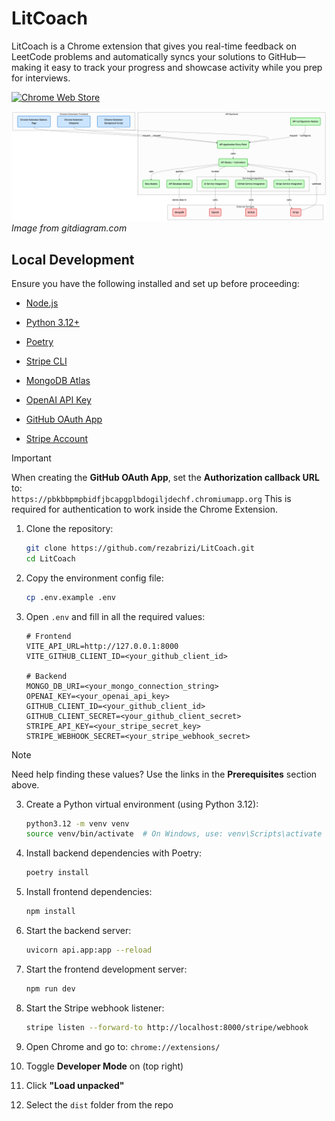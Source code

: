 # LitCoach

LitCoach is a Chrome extension that gives you real-time feedback on LeetCode problems and automatically syncs your solutions to GitHub—making it easy to track your progress and showcase activity while you prep for interviews.

[![Chrome Web Store](https://img.shields.io/badge/Featured_on-Chrome_Web_Store-cce7e8?style=for-the-badge)](https://chromewebstore.google.com/detail/profstats-ut-dallas/doilmgfedjlpepeaolcfpdmkehecdaff)

![LitCoach Diagram](assets/diagram.png)  
_Image from gitdiagram.com_

## Local Development

Ensure you have the following installed and set up before proceeding:

-   [Node.js](https://nodejs.org/)

-   [Python 3.12+](https://www.python.org/downloads/)

-   [Poetry](https://python-poetry.org/docs/#installation)

-   [Stripe CLI](https://stripe.com/docs/stripe-cli)

-   [MongoDB Atlas](https://www.mongodb.com/atlas/database)

-   [OpenAI API Key](https://platform.openai.com/account/api-keys)

-   [GitHub OAuth App](https://docs.github.com/en/apps/oauth-apps/building-oauth-apps/creating-an-oauth-app)

-   [Stripe Account](https://dashboard.stripe.com/register)

> [!IMPORTANT]
> When creating the **GitHub OAuth App**, set the **Authorization callback URL** to:  
> `https://pbkbbpmpbidfjbcapgplbdogiljdechf.chromiumapp.org`
> This is required for authentication to work inside the Chrome Extension.

1. Clone the repository:

    ```bash
    git clone https://github.com/rezabrizi/LitCoach.git
    cd LitCoach
    ```

2. Copy the environment config file:

    ```bash
    cp .env.example .env
    ```

3. Open `.env` and fill in all the required values:

    ```env
    # Frontend
    VITE_API_URL=http://127.0.0.1:8000
    VITE_GITHUB_CLIENT_ID=<your_github_client_id>

    # Backend
    MONGO_DB_URI=<your_mongo_connection_string>
    OPENAI_KEY=<your_openai_api_key>
    GITHUB_CLIENT_ID=<your_github_client_id>
    GITHUB_CLIENT_SECRET=<your_github_client_secret>
    STRIPE_API_KEY=<your_stripe_secret_key>
    STRIPE_WEBHOOK_SECRET=<your_stripe_webhook_secret>
    ```

> [!NOTE]
> Need help finding these values? Use the links in the **Prerequisites** section above.

3. Create a Python virtual environment (using Python 3.12):

    ```bash
    python3.12 -m venv venv
    source venv/bin/activate  # On Windows, use: venv\Scripts\activate
    ```

4. Install backend dependencies with Poetry:

    ```bash
    poetry install
    ```

5. Install frontend dependencies:

    ```bash
    npm install
    ```

6. Start the backend server:

    ```bash
    uvicorn api.app:app --reload
    ```

7. Start the frontend development server:

    ```bash
    npm run dev
    ```

8. Start the Stripe webhook listener:

    ```bash
    stripe listen --forward-to http://localhost:8000/stripe/webhook
    ```

9. Open Chrome and go to: `chrome://extensions/`

10. Toggle **Developer Mode** on (top right)

11. Click **"Load unpacked"**

12. Select the `dist` folder from the repo
